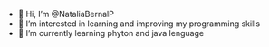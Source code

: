 - 👋 Hi, I’m @NataliaBernalP
- 👀 I’m interested in learning and improving my programming skills
- 🌱 I’m currently learning phyton and java lenguage

<!---
NataliaBernalP/NataliaBernalP is a ✨ special ✨ repository because its `README.md` (this file) appears on your GitHub profile.
You can click the Preview link to take a look at your changes.
--->
